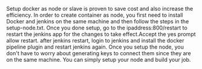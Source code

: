 Setup docker as node or slave is proven to  save cost and also increase the efficiency.
In order to  create container as node, you first need to install Docker and jenkins on the same machine and then follow the steps in the setup-node.txt.
Once you done setup, go to the ipaddress:800/restart to restart the jenkins app for the changes to take effect.Accept the yes prompt allow restart.
after jenkins restart, login to jenkins and install the docker pipeline plugin and restart jenkins again.
Once you setup the node, you don't have to worry about generating keys to connect them since they are on the same machine. You can simply setup your node and build your job. 
